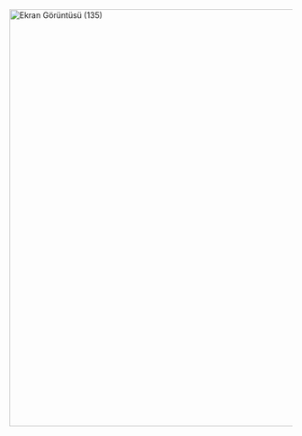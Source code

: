 <img width="989" height="744" alt="Ekran Görüntüsü (135)" src="https://github.com/user-attachments/assets/9321fc0c-5623-401f-8792-716bb4ac46e5" />
